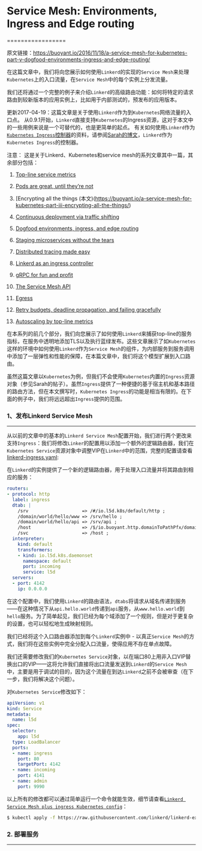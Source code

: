 # Service Mesh: Environments, Ingress and Edge routing
=================

原文链接：https://buoyant.io/2016/11/18/a-service-mesh-for-kubernetes-part-v-dogfood-environments-ingress-and-edge-routing/

在这篇文章中，我们将向您展示如何使用`Linkerd`的实现的`Service Mesh`来处理`Kubernetes`上的入口流量，在`Service Mesh`中的每个实例上分发流量。

我们还将通过一个完整的例子来介绍`Linkerd`的高级路由功能：如何将特定的请求路由到较新版本的应用实例上，比如用于内部测试的，预发布的应用版本。

更新2017-04-19：这篇文章是关于使用`Linkerd`作为到`Kubernetes`网络流量的入口点。 从0.9.1开始，`Linkerd`直接支持`Kubernetes`的Ingress资源，这对于本文中的一些用例来说是一个可替代的，也是更简单的起点。 有关如何使用`Linkerd`作为[`Kubernetes Ingress`控制器](https://kubernetes.io/docs/concepts/services-networking/ingress/#ingress-controllers)的资料，请参阅[Sarah的博文](https://buoyant.io/2017/04/06/a-service-mesh-for-kubernetes-part-viii-linkerd-as-an-ingress-controller/)，`Linkerd`作为`Kubernetes Ingress`的控制器。


注意： 这是关于Linkerd、Kubernetes和service mesh的系列文章其中一篇，其余部分包括：

1. [Top-line service metrics](https://buoyant.io/a-service-mesh-for-kubernetes-part-i-top-line-service-metrics/)

2. [Pods are great, until they’re not](https://buoyant.io/a-service-mesh-for-kubernetes-part-ii-pods-are-great-until-theyre-not/)

3. [Encrypting all the things (本文)(https://buoyant.io/a-service-mesh-for-kubernetes-part-iii-encrypting-all-the-things/)

4. [Continuous deployment via traffic shifting](https://buoyant.io/a-service-mesh-for-kubernetes-part-iv-continuous-deployment-via-traffic-shifting/)

5. [Dogfood environments, ingress, and edge routing](https://buoyant.io/2016/11/18/a-service-mesh-for-kubernetes-part-v-dogfood-environments-ingress-and-edge-routing/)

6. [Staging microservices without the tears](https://buoyant.io/a-service-mesh-for-kubernetes-part-vi-staging-microservices-without-the-tears)

7. [Distributed tracing made easy](https://buoyant.io/a-service-mesh-for-kubernetes-part-vii-distributed-tracing-made-easy/)

8. [Linkerd as an ingress controller](https://buoyant.io/a-service-mesh-for-kubernetes-part-viii-linkerd-as-an-ingress-controller/)

9. [gRPC for fun and profit](https://buoyant.io/a-service-mesh-for-kubernetes-part-ix-grpc-for-fun-and-profit/)

10. [The Service Mesh API](https://buoyant.io/a-service-mesh-for-kubernetes-part-x-the-service-mesh-api/)

11. [Egress](https://buoyant.io/a-service-mesh-for-kubernetes-part-xi-egress/)

12. [Retry budgets, deadline propagation, and failing gracefully]()

13. [Autoscaling by top-line metrics]()

在本系列的前几个部分，我们向您展示了如何使用`Linkerd`来捕获top-line的服务指标，在服务中透明地添加TLS以及执行蓝绿发布。这些文章展示了如`Kubernetes`
这样的环境中如何使用`Linkerd`作为`Service Mesh`的组件，为内部服务到服务调用中添加了一层弹性和性能的保障，在本篇文章中，我们将这个模型扩展到入口路由。

虽然这篇文章以`Kubernetes`为例，但我们不会使用`Kubernetes`内置的`Ingress`资源对象（参见Sarah的帖子）。虽然`Ingress`提供了一种便捷的基于宿主机和基本路径的路由方法，但在本文撰写时，`Kubernetes Ingress`的功能是相当有限的。在下面的例子中，我们将远远超出`Ingress`提供的范围。

### 1、发布Linkerd Service Mesh
-------------

从以前的文章中的基本的`Linkerd Service Mesh`配置开始，我们进行两个更改来支持`Ingress`：我们将修改`Linker`的配置用以添加一个额外的逻辑路由器，我们在`Kubernetes Service`资源对象中调整VIP在`Linkerd`中的范围，完整的配置请查看[linkerd-ingress.yaml](https://raw.githubusercontent.com/linkerd/linkerd-examples/master/k8s-daemonset/k8s/linkerd-ingress.yml):

在`Linkerd`的实例提供了一个新的逻辑路由器，用于处理入口流量并将其路由到相应的服务：

```yaml
routers:
- protocol: http
  label: ingress
  dtab: |
    /srv                    => /#/io.l5d.k8s/default/http ;
    /domain/world/hello/www => /srv/hello ;
    /domain/world/hello/api => /srv/api ;
    /host                   => /$/io.buoyant.http.domainToPathPfx/domain ;
    /svc                    => /host ;
  interpreter:
    kind: default
    transformers:
    - kind: io.l5d.k8s.daemonset
      namespace: default
      port: incoming
      service: l5d
  servers:
  - port: 4142
    ip: 0.0.0.0
```

在这个配置中，我们使用`Linkerd`的路由语法，`dtabs`将请求从域名传递到服务——在这种情况下从`api.hello.world`传递到`api`服务，从`www.hello.world`到`hello`服务。为了简单起见，我们已经为每个域添加了一个规则，但是对于更复杂的设置，也可以轻松地生成映射规则。

我们已经将这个入口路由器添加到每个`Linkerd`实例中 - 以真正`Service Mesh`的方式，我们将在这些实例中完全分配入口流量，使得应用不存在单点故障。

我们还需要修改我们的`Kubernetes Service`对象，以在端口80上用非入口VIP替换出口的VIP——这将允许我们直接将出口流量发送到`Linkerd`的`Service Mesh`中，主要是用于调试的目的，因为这个流量在到达`Linkerd`之前不会被审查（在下一步，我们将解决这个问题）。

对`Kubernetes Service`修改如下：

```yaml
apiVersion: v1
kind: Service
metadata:
  name: l5d
spec:
  selector:
    app: l5d
  type: LoadBalancer
  ports:
  - name: ingress
    port: 80
    targetPort: 4142
  - name: incoming
    port: 4141
  - name: admin
    port: 9990
```

以上所有的修改都可以通过简单运行一个命令就能生效，细节请查看[`Linkerd Service Mesh plus ingress Kubernetes config`](https://raw.githubusercontent.com/linkerd/linkerd-examples/master/k8s-daemonset/k8s/linkerd-ingress.yml)：

```bash
$ kubectl apply -f https://raw.githubusercontent.com/linkerd/linkerd-examples/master/k8s-daemonset/k8s/linkerd-ingress.yml
```

### 2. 部署服务
------------

